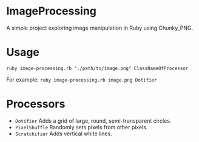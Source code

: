 # ImageProcessing
A simple project exploring image manipulation in Ruby using Chunky_PNG.

# Usage
`ruby image-processing.rb "./path/to/image.png" ClassNameOfProcessor`

For example:
`ruby image-processing.rb image.png Dotifier`

# Processors
* `Dotifier` Adds a grid of large, round, semi-transparent circles.
* `PixelShuffle` Randomly sets pixels from other pixels.
* `Scratchifier` Adds vertical white lines.

